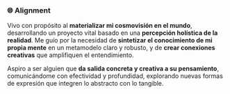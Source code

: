 ### 🌐 Alignment

Vivo con propósito al **materializar mi cosmovisión en el mundo**, desarrollando un proyecto vital basado en una **percepción holística de la realidad**. Me guío por la necesidad de **sintetizar el conocimiento de mi propia mente** en un metamodelo claro y robusto, y de **crear conexiones creativas** que amplifiquen el entendimiento.

Aspiro a ser alguien que **da salida concreta y creativa a su pensamiento**, comunicándome con efectividad y profundidad, explorando nuevas formas de expresión que integren lo abstracto con lo tangible.